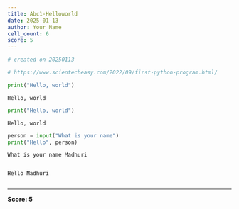 ```yaml
---
title: Abc1-Helloworld
date: 2025-01-13
author: Your Name
cell_count: 6
score: 5
---
```


```python
# created on 20250113
```


```python
# https://www.scientecheasy.com/2022/09/first-python-program.html/
```


```python
print("Hello, world")
```

    Hello, world



```python
print("Hello, world")
```

    Hello, world



```python
person = input("What is your name")
print("Hello", person)
```

    What is your name Madhuri


    Hello Madhuri



```python

```


---
**Score: 5**
